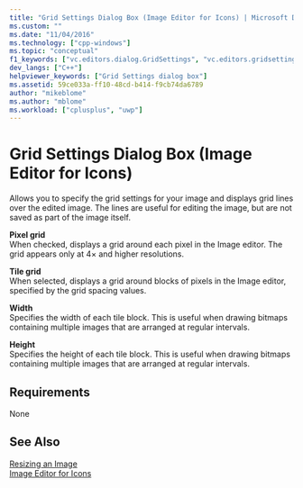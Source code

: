 ```yaml
---
title: "Grid Settings Dialog Box (Image Editor for Icons) | Microsoft Docs"
ms.custom: ""
ms.date: "11/04/2016"
ms.technology: ["cpp-windows"]
ms.topic: "conceptual"
f1_keywords: ["vc.editors.dialog.GridSettings", "vc.editors.gridsettings"]
dev_langs: ["C++"]
helpviewer_keywords: ["Grid Settings dialog box"]
ms.assetid: 59ce033a-ff10-48cd-b414-f9cb74da6789
author: "mikeblome"
ms.author: "mblome"
ms.workload: ["cplusplus", "uwp"]
---
```

# Grid Settings Dialog Box (Image Editor for Icons)

Allows you to specify the grid settings for your image and displays grid lines over the edited image. The lines are useful for editing the image, but are not saved as part of the image itself.

**Pixel grid**  
When checked, displays a grid around each pixel in the Image editor. The grid appears only at 4× and higher resolutions.

**Tile grid**  
When selected, displays a grid around blocks of pixels in the Image editor, specified by the grid spacing values.

**Width**  
Specifies the width of each tile block. This is useful when drawing bitmaps containing multiple images that are arranged at regular intervals.

**Height**  
Specifies the height of each tile block. This is useful when drawing bitmaps containing multiple images that are arranged at regular intervals.

## Requirements

None

## See Also

[Resizing an Image](../windows/resizing-an-image-image-editor-for-icons.md)  
[Image Editor for Icons](../windows/image-editor-for-icons.md)